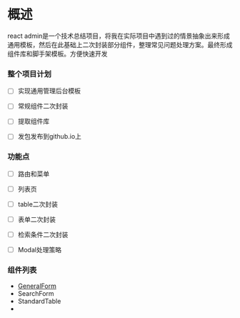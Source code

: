 # 概述

react admin是一个技术总结项目，将我在实际项目中遇到过的情景抽象出来形成通用模板，然后在此基础上二次封装部分组件，整理常见问题处理方案。最终形成组件库和脚手架模板。方便快速开发



### 整个项目计划

- [ ] 实现通用管理后台模板
- [ ] 常规组件二次封装
- [ ] 提取组件库
- [ ] 发包发布到github.io上


### 功能点

- [ ] 路由和菜单
- [ ] 列表页
- [ ] table二次封装
- [ ] 表单二次封装
- [ ] 检索条件二次封装
- [ ] Modal处理策略



### 组件列表

- [GeneralForm](/src/components/GeneralForm/GeneralForm.md)
- SearchForm
- StandardTable
- 